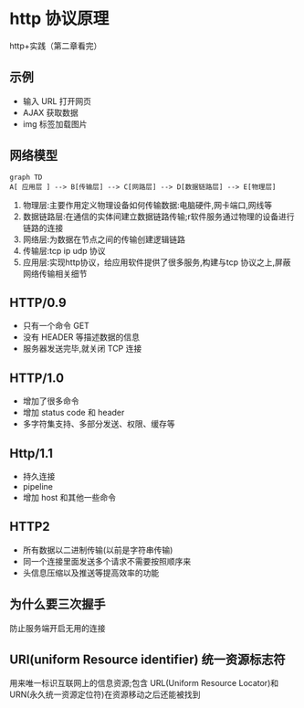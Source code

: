 # http 协议原理

http+实践（第二章看完）

## 示例

- 输入 URL 打开网页
- AJAX 获取数据
- img 标签加载图片

## 网络模型

```mermaid
graph TD
A[ 应用层 ] --> B[传输层] --> C[网路层] --> D[数据链路层] --> E[物理层]
```

1. 物理层:主要作用定义物理设备如何传输数据:电脑硬件,网卡端口,网线等
2. 数据链路层:在通信的实体间建立数据链路传输;r软件服务通过物理的设备进行链路的连接
3. 网络层:为数据在节点之间的传输创建逻辑链路
4. 传输层:tcp ip udp 协议
5. 应用层:实现http协议，给应用软件提供了很多服务,构建与tcp 协议之上,屏蔽网络传输相关细节

## HTTP/0.9

- 只有一个命令 GET
- 没有 HEADER 等描述数据的信息
- 服务器发送完毕,就关闭 TCP 连接

## HTTP/1.0

- 增加了很多命令
- 增加 status code 和 header
- 多字符集支持、多部分发送、权限、缓存等

## Http/1.1

- 持久连接
- pipeline
- 增加 host 和其他一些命令

## HTTP2

- 所有数据以二进制传输(以前是字符串传输)
- 同一个连接里面发送多个请求不需要按照顺序来
- 头信息压缩以及推送等提高效率的功能

## 为什么要三次握手

防止服务端开启无用的连接

## URI(uniform Resource identifier) 统一资源标志符

用来唯一标识互联网上的信息资源;包含 URL(Uniform Resource Locator)和 URN(永久统一资源定位符)在资源移动之后还能被找到
